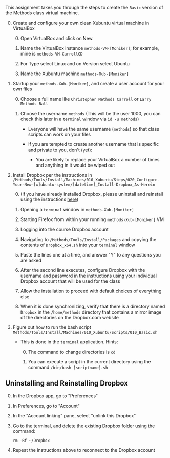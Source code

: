 
This assignment takes you through the steps to create the `Basic` version of the Methods class virtual machine.

0. Create and configure your own clean Xubuntu virtual machine in VirtualBox

    0. Open VirtualBox and click on New. 

    0. Name the VirtualBox instance `methods-VM-[Moniker]`; for example, mine is `methods-VM-CarrollCD`

    0. For Type select Linux and on Version select Ubuntu

    0. Name the Xubuntu machine `methods-Xub-[Moniker]`

0. Startup your `methods-Xub-[Moniker]`, and create a user account for your own files

   0. Choose a full name like `Christopher Methods Carroll` or `Larry Methods Ball`

   0. Choose the username `methods` (This will be the user 1000, you can check this later in a `terminal` window via `id -u methods`)

      * Everyone will have the same username (`methods`) so that class scripts can work on your files

      * If you are tempted to create another username that is specific and private to you, don't (yet):

           * You are likely to replace your VirtualBox a number of times and anything in it would be wiped out

0. Install Dropbox per the instructions in `/Methods/Tools/Install/Machines/010_Xubuntu/Steps/020_Configure-Your-New-[x]ubuntu-system/[datetime]_Install-Dropbox_As-Herein`

    0. (If you have already installed Dropbox, please uninstall and reinstall using the instructions [here](#UnDrop))

    0. Opening a `terminal` window in `methods-Xub-[Moniker]`

    0. Starting Firefox from within your running `methods-Xub-[Moniker]` VM

    0. Logging into the course Dropbox account 

    0. Navigating to `/Methods/Tools/Install/Packages` and copying the contents of `Dropbox_x64.sh` into your `terminal` window 

    0. Paste the lines one at a time, and answer "Y" to any questions you are asked 

    0. After the second line executes, configure Dropbox with the username and password in the instructions using your individual Dropbox account that will be used for the class

    0. Allow the installation to proceed with default choices of everything else 

    0. When it is done synchronizing, verify that there is a directory named `Dropbox` in the `/home/methods` directory that contains a mirror image of the directories on the Dropbox.com website

0. Figure out how to run the bash script `Methods/Tools/Install/Machines/010_Xubuntu/Scripts/010_Basic.sh`

    * This is done in the `terminal` application.  Hints:

       0. The command to change directories is `cd`

       0. You can execute a script in the current directory using the command `/bin/bash [scriptname].sh`


Uninstalling and Reinstalling Dropbox<a name="UnDrop"></a>
-------------------------------------

0. In the Dropbox app, go to "Preferences"
   
0. In Preferences, go to "Account"

0. In the "Account linking" pane, select "unlink this Dropbox"

0. Go to the terminal, and delete the existing Dropbox folder using the command:

    `rm -Rf ~/Dropbox`

0. Repeat the instructions above to reconnect to the Dropbox account

